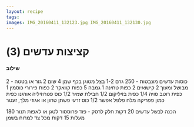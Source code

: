 ```yaml
---
layout: recipe
tags: 
images: IMG_20160411_132123.jpg IMG_20160411_132130.jpg
---
```


# קציצות עדשים (3)

#### שילוב    

2 כוסות עדשים מונבטות - 250 גרם
1-2 בצל מטוגן בכף שמן
4 שום
2 גזר או בטטה - מבושל ומעוך
2 קישואים
2 כפות טחינה
1 גמבה
5 כפות קוואקר
2 כפות פירורי כוסמין
1 כפית רוטב סויה
1/4 כפית בזיליקום
1/2 חבילת שמיר
1/2 כוס פטרוזיליה
אורגנו כפית כמון פפריקה מלח פלפל
אפשר 1/2 כוס זרעי פשתן טחון
או אגוזי מלך, זעטר


הכנה
לבשל עדשים 20 דקות
חלק לרסק - פוד פרוססור
לטגן או לאפות
תנור 180 מעלות 15 דקות מכל צד
למרוח בשמן

